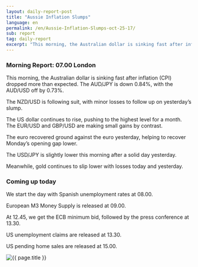 ```yaml
---
layout: daily-report-post
title: "Aussie Inflation Slumps"
language: en
permalink: /en/Aussie-Inflation-Slumps-oct-25-17/
sub: report
tag: daily-report
excerpt: "This morning, the Australian dollar is sinking fast after inflation (CPI) dropped more than expected. The AUD/JPY is down 0.84%, with the AUD/USD off by 0.73%..."
---
```

### Morning Report: 07.00 London

This morning, the Australian dollar is sinking fast after inflation (CPI) dropped more than expected. The AUD/JPY is down 0.84%, with the AUD/USD off by 0.73%. 

The NZD/USD is following suit, with minor losses to follow up on yesterday’s slump.

The US dollar continues to rise, pushing to the highest level for a month. The EUR/USD and GBP/USD are making small gains by contrast.

The euro recovered ground against the euro yesterday, helping to recover Monday’s opening gap lower. 

The USD/JPY is slightly lower this morning after a solid day yesterday. 

Meanwhile, gold continues to slip lower with losses today and yesterday. 

### Coming up today 

We start the day with Spanish unemployment rates at 08.00. 

European M3 Money Supply is released at 09.00. 

At 12.45, we get the ECB minimum bid, followed by the press conference at 13.30. 

US unemployment claims are released at 13.30. 

US pending home sales are released at 15.00.

<p><img src="{{ "/assets/images/daily-report/2017-10-25_07-11-53.jpg" | relative_url }}" alt="{{ page.title }}" title="{{ page.title }}"></p>